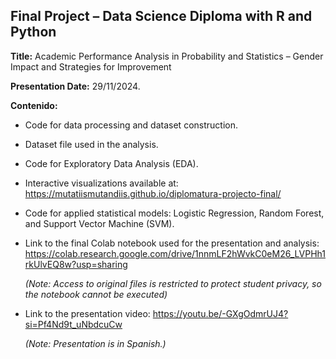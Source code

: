 ## Final Project – Data Science Diploma with R and Python

**Title:** Academic Performance Analysis in Probability and Statistics – Gender Impact and Strategies for Improvement

**Presentation Date:** 29/11/2024. 

**Contenido:**

- Code for data processing and dataset construction.
- Dataset file used in the analysis.
- Code for Exploratory Data Analysis (EDA).
- Interactive visualizations available at: https://mutatiismutandiis.github.io/diplomatura-projecto-final/
- Code for applied statistical models: Logistic Regression, Random Forest, and Support Vector Machine (SVM).
- Link to the final Colab notebook used for the presentation and analysis: https://colab.research.google.com/drive/1nnmLF2hWvkC0eM26_LVPHh1rkUlvEQ8w?usp=sharing
  
  _(Note: Access to original files is restricted to protect student privacy, so the notebook cannot be executed)_
- Link to the presentation video: https://youtu.be/-GXgOdmrUJ4?si=Pf4Nd9t_uNbdcuCw
  
  _(Note: Presentation is in Spanish.)_


